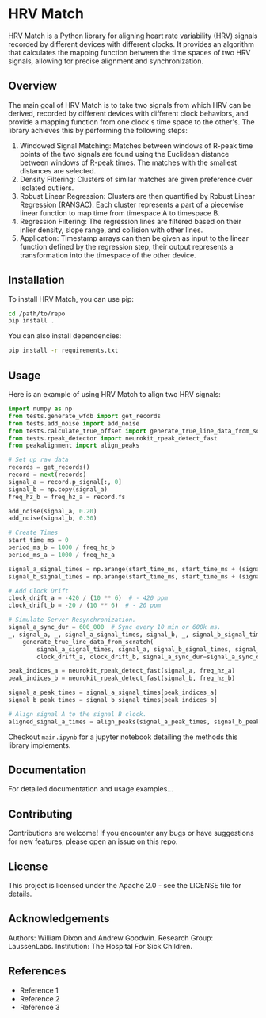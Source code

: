 # HRV Match

HRV Match is a Python library for aligning heart rate variability (HRV) signals recorded by different devices with different clocks. It provides an algorithm that calculates the mapping function between the time spaces of two HRV signals, allowing for precise alignment and synchronization.

## Overview

The main goal of HRV Match is to take two signals from which HRV can be derived, recorded by different devices with different clock behaviors, and provide a mapping function from one clock's time space to the other's. The library achieves this by performing the following steps:

1. Windowed Signal Matching: Matches between windows of R-peak time points of the two signals are found using the Euclidean distance between windows of R-peak times. The matches with the smallest distances are selected.
2. Density Filtering: Clusters of similar matches are given preference over isolated outliers.
3. Robust Linear Regression: Clusters are then quantified by Robust Linear Regression (RANSAC). Each cluster represents a part of a piecewise linear function to map time from timespace A to timespace B.
4. Regression Filtering: The regression lines are filtered based on their inlier density, slope range, and collision with other lines.
5. Application: Timestamp arrays can then be given as input to the linear function defined by the regression step, their output represents a transformation into the timespace of the other device.

## Installation

To install HRV Match, you can use pip:

```bash
cd /path/to/repo
pip install .
```

You can also install dependencies:

```bash
pip install -r requirements.txt
```

## Usage

Here is an example of using HRV Match to align two HRV signals:

```python
import numpy as np
from tests.generate_wfdb import get_records
from tests.add_noise import add_noise
from tests.calculate_true_offset import generate_true_line_data_from_scratch
from tests.rpeak_detector import neurokit_rpeak_detect_fast
from peakalignment import align_peaks

# Set up raw data
records = get_records()
record = next(records)
signal_a = record.p_signal[:, 0]
signal_b = np.copy(signal_a)
freq_hz_b = freq_hz_a = record.fs

add_noise(signal_a, 0.20)
add_noise(signal_b, 0.30)

# Create Times
start_time_ms = 0
period_ms_b = 1000 / freq_hz_b
period_ms_a = 1000 / freq_hz_a

signal_a_signal_times = np.arange(start_time_ms, start_time_ms + (signal_a.size * period_ms_a), period_ms_a)
signal_b_signal_times = np.arange(start_time_ms, start_time_ms + (signal_b.size * period_ms_b), period_ms_b)

# Add Clock Drift
clock_drift_a = -420 / (10 ** 6)  # - 420 ppm
clock_drift_b = -20 / (10 ** 6)  # - 20 ppm

# Simulate Server Resynchronization.
signal_a_sync_dur = 600_000  # Sync every 10 min or 600k ms.
_, signal_a, _, signal_a_signal_times, signal_b, _, signal_b_signal_times = \
    generate_true_line_data_from_scratch(
        signal_a_signal_times, signal_a, signal_b_signal_times, signal_b, period_ms_a, period_ms_b,
        clock_drift_a, clock_drift_b, signal_a_sync_dur=signal_a_sync_dur, seed=None)

peak_indices_a = neurokit_rpeak_detect_fast(signal_a, freq_hz_a)
peak_indices_b = neurokit_rpeak_detect_fast(signal_b, freq_hz_b)

signal_a_peak_times = signal_a_signal_times[peak_indices_a]
signal_b_peak_times = signal_b_signal_times[peak_indices_b]

# Align signal A to the signal B clock.
aligned_signal_a_times = align_peaks(signal_a_peak_times, signal_b_peak_times, signal_a_signal_times)
```

Checkout `main.ipynb` for a jupyter notebook detailing the methods this library implements.

## Documentation

For detailed documentation and usage examples...

## Contributing

Contributions are welcome! If you encounter any bugs or have suggestions for new features, please open an issue on this repo.

## License

This project is licensed under the Apache 2.0 - see the LICENSE file for details.

## Acknowledgements

Authors: William Dixon and Andrew Goodwin. Research Group: LaussenLabs. Institution: The Hospital For Sick Children.

## References

- Reference 1
- Reference 2
- Reference 3